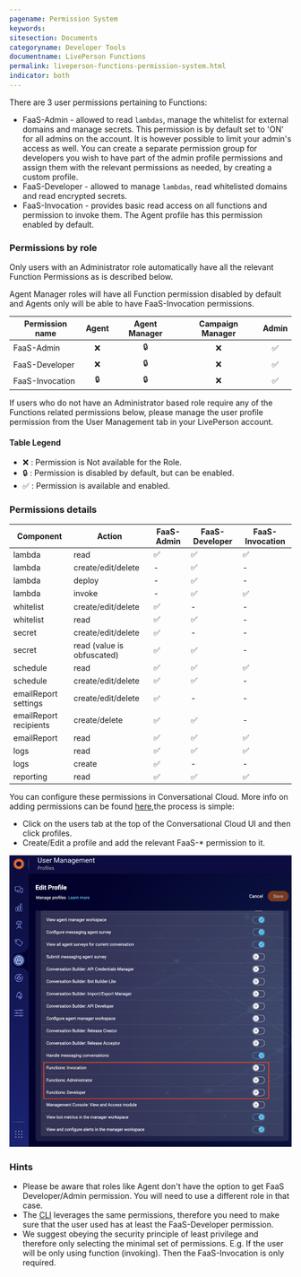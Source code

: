 ```yaml
---
pagename: Permission System
keywords:
sitesection: Documents
categoryname: Developer Tools
documentname: LivePerson Functions
permalink: liveperson-functions-permission-system.html
indicator: both
---
```


There are 3 user permissions pertaining to Functions:

* FaaS-Admin - allowed to read `lambdas`, manage the whitelist for external domains and manage secrets. This permission is by default set to 'ON' for all admins on the account. It is however possible to limit your admin's access as well. You can create a separate permission group for developers you wish to have part of the admin profile permissions and assign them with the relevant permissions as needed, by creating a custom profile.
* FaaS-Developer - allowed to manage `lambdas`, read whitelisted domains and read encrypted secrets.
* FaaS-Invocation - provides basic read access on all functions and permission to invoke them. The Agent profile has this permission enabled by default.

### Permissions by role

<div class="notice">Only users with an Administrator role automatically have all the relevant Function Permissions as is described below.</div>

Agent Manager roles will have all Function permission disabled by default and Agents only will be able to have FaaS-Invocation permissions.

<table class="thinner" style="width: 100%">
<thead>
  <tr>
    <th>Permission name	</th>
    <th  style="text-align: center; vertical-align: middle;">Agent</th>
    <th  style="text-align: center; vertical-align: middle;">Agent Manager</th>
    <th  style="text-align: center; vertical-align: middle;" >Campaign Manager</th>
    <th  style="text-align: center; vertical-align: middle;">Admin</th>
  </tr>
</thead>
<tbody>
  <tr>
    <td>FaaS-Admin</td>
    <td style="text-align: center; vertical-align: middle;" >❌</td>
    <td style="text-align: center; vertical-align: middle;" >🔒	</td>
    <td style="text-align: center; vertical-align: middle;" >❌</td>
    <td style="text-align: center; vertical-align: middle;" >✅</td>
  </tr>
    <tr>
    <td>FaaS-Developer</td>
    <td style="text-align: center; vertical-align: middle;" >❌</td>
    <td style="text-align: center; vertical-align: middle;" >🔒</td>
    <td style="text-align: center; vertical-align: middle;" >❌</td>
    <td style="text-align: center; vertical-align: middle;" >✅</td>
  </tr>
    <tr>
    <td>FaaS-Invocation</td>
    <td style="text-align: center; vertical-align: middle;" >🔒</td>
    <td style="text-align: center; vertical-align: middle;" >🔒</td>
    <td style="text-align: center; vertical-align: middle;" >❌</td>
    <td style="text-align: center; vertical-align: middle;" >✅</td>
  </tr>
  </tbody>
</table>

If users who do not have an Administrator based role require any of the Functions related permissions below, please manage the user profile permission from the User Management tab in your LivePerson account.
#### Table Legend
* ❌ : Permission is Not available for the Role.
* 🔒 : Permission is disabled by default, but can be enabled.
* ✅ : Permission is available and enabled.

### Permissions details

<table class="thinner" style="width: 100%">
<thead>
  <tr>
    <th>Component</th>
    <th>Action</th>
    <th>FaaS-Admin</th>
    <th>FaaS-Developer</th>
    <th>FaaS-Invocation</th>
  </tr>
</thead>
<tbody>
  <tr>
    <td>lambda</td>
    <td>read</td>
    <td>✅</td>
    <td>✅</td>
    <td>✅</td>
  </tr>
  <tr>
    <td>lambda</td>
    <td>create/edit/delete</td>
    <td>-</td>
    <td>✅</td>
    <td>-</td>
  </tr>
  <tr>
    <td>lambda</td>
    <td>deploy</td>
    <td>-</td>
    <td>✅</td>
    <td>-</td>
  </tr>
  <tr>
    <td>lambda</td>
    <td>invoke</td>
    <td>-</td>
    <td>✅</td>
    <td>✅</td>
  </tr>
  <tr>
    <td>whitelist</td>
    <td>create/edit/delete</td>
    <td>✅</td>
    <td>-</td>
    <td>-</td>
  </tr>
  <tr>
    <td>whitelist</td>
    <td>read</td>
    <td>✅</td>
    <td>✅</td>
    <td>-</td>
  </tr>
  <tr>
    <td>secret</td>
    <td>create/edit/delete</td>
    <td>✅</td>
    <td>-</td>
    <td>-</td>
  </tr>
 <tr>
    <td>secret</td>
    <td>read (value is obfuscated)</td>
    <td>✅</td>
    <td>✅</td>
    <td>-</td>
  </tr>
  <tr>
    <td>schedule</td>
    <td>read</td>
    <td>✅</td>
    <td>✅</td>
    <td>✅</td>
  </tr>
  <tr>
    <td>schedule</td>
    <td>create/edit/delete</td>
    <td>✅</td>
    <td>✅</td>
    <td>-</td>
  </tr>
  <tr>
    <td>emailReport settings</td>
    <td>create/edit/delete</td>
    <td>✅</td>
    <td>-</td>
    <td>-</td>
  </tr>
  <tr>
    <td>emailReport recipients</td>
    <td>create/delete</td>
    <td>✅</td>
    <td>✅</td>
    <td>-</td>
  </tr>
  <tr>
    <td>emailReport</td>
    <td>read</td>
    <td>✅</td>
    <td>✅</td>
    <td>✅</td>
  </tr>
   <tr>
    <td>logs</td>
    <td>read</td>
    <td>✅</td>
    <td>✅</td>
    <td>✅</td>
  </tr>
  <tr>
    <td>logs</td>
    <td>create</td>
    <td>✅</td>
    <td>-</td>
    <td>-</td>
  </tr>
  <tr>
    <td>reporting</td>
    <td>read</td>
    <td>✅</td>
    <td>✅</td>
    <td>✅</td>
  </tr>
</tbody>
</table>

You can configure these permissions in Conversational Cloud. More info on adding permissions can be found [here](https://knowledge.liveperson.com/admin-settings-permissions-profiles.html),the process is simple:

* Click on the users tab at the top of the Conversational Cloud UI and then click profiles.
* Create/Edit a profile and add the relevant FaaS-* permission to it.

![FaaSPermissionSystem](img/functions/functions-permission-system.png)

### Hints

* Please be aware that roles like Agent don't have the option to get FaaS Developer/Admin permission. You will need to use a different role in that case.
* The [CLI](liveperson-functions-foundations-liveperson-functions-cli.html) leverages the same permissions, therefore you need to make sure that the user used has at least the FaaS-Developer permission.
* We suggest obeying the security principle of least privilege and therefore only selecting the minimal set of permissions. E.g. If the user will be only using function (invoking). Then the FaaS-Invocation is only required.
